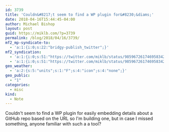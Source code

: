 ```yaml
---
id: 3739
title: 'Couldn&#8217;t seem to find a WP plugin for&#8230;&diams;'
date: 2018-04-16T15:44:45-04:00
author: Michael Bishop
layout: post
guid: https://miklb.com/?p=3739
permalink: /blog/2018/04/16/3739/
mf2_mp-syndicate-to:
  - 'a:1:{i:0;s:22:"bridgy-publish_twitter";}'
mf2_syndication:
  - 'a:1:{i:0;s:51:"https://twitter.com/miklb/status/985967261746958342";}'
  - 'a:1:{i:0;s:51:"https://twitter.com/miklb/status/985967261746958342";}'
geo_weather:
  - 'a:2:{s:5:"units";s:1:"F";s:4:"icon";s:4:"none";}'
geo_public:
  - "1"
categories:
  - misc
kind:
  - Note
---
```

Couldn't seem to find a WP plugin for easily embedding details about a GitHub repo based on the URL so I'm building one, but in case I missed something, anyone familiar with such a a tool? 